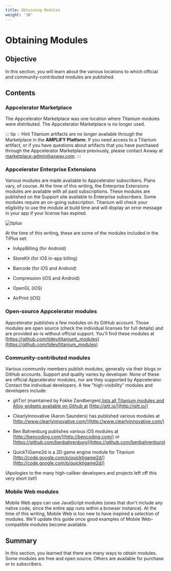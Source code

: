 ```yaml
---
title: Obtaining Modules
weight: '10'
---
```


# Obtaining Modules

## Objective

In this section, you will learn about the various locations to which official and community-contributed modules are published.

## Contents

### Appcelerator Marketplace

The Appcelerator Marketplace was one location where Titanium modules were distributed. The Appcelerator Marketplace is no longer used.

::: tip 💡 Hint
Titanium artifacts are no longer available through the Marketplace in the **AMPLIFY Platform**. If you need access to a Titanium artifact, or if you have questions about artifacts that you have purchased through the Appcelerator Marketplace previously, please contact Axway at [marketplace-admin@axway.com](https://axway.jiveon.com/external-link.jspa?url=https%3A%2F%2Feur01.safelinks.protection.outlook.com%2F%3Furl%3Dhttp%253A%252F%252Fclick.axway.com%252FZDfeb0HT30000y04P30jVTh%26data%3D02%257C01%257Cbvandenberg%2540axway.com%257C3264da447c264d49144908d858c7b56f%257C300f59df78e6436f9b27b64973e34f7d%257C1%257C0%257C637356962044056122%26sdata%3DILggs9f%252Baq7cHg3Ve0DGccGw97Fd91ciBPynYEFX8SI%253D%26reserved%3D0).
:::

### Appcelerator Enterprise Extensions

Various modules are made available to Appcelerator subscribers. Plans vary, of course. At the time of this writing, the Enterprise Extensions modules are available with all paid subscriptions. These modules are published on the Support site available to Enterprise subscribers. Some modules require an on-going subscription. Titanium will check your eligibility to use the module at build time and will display an error message in your app if your license has expired.

![tiplus](./tiplus.png)

At the time of this writing, these are some of the modules included in the TiPlus set:

* InAppBilling (for Android)

* StoreKit (for iOS in-app billing)

* Barcode (for iOS and Android)

* Compression (iOS and Android)

* OpenGL (iOS)

* AirPrint (iOS)

### Open-source Appcelerator modules

Appcelerator publishes a few modules on its GitHub account. Those modules are open source (check the individual licenses for full details) and are provided as-is without official support. You'll find these modules at [https://github.com/tidev/titanium\_modules](https://github.com/tidev/titanium_modules)

### Community-contributed modules

Various community members publish modules, generally via their blogs or GitHub accounts. Support and quality varies by developer. None of these are official Appcelerator modules, nor are they supported by Appcelerator. Contact the individual developers. A few "high-visibility" modules and developers include:

* gitTio! (maintained by Fokke Zandbergen[) lists all Titanium modules and Alloy widgets available on Github at](http://fokkezb.nl/) [http://gitt.io/](http://gitt.io/)

* ClearlyInnovative (Aaron Saunders) has published various modules at [http://www.clearlyinnovative.com/](http://www.clearlyinnovative.com/)

* Ben Bahrenburg publishes various iOS modules at [http://bencoding.com/](http://bencoding.com/) or [https://github.com/benbahrenburg](https://github.com/benbahrenburg)

* QuickTiGame2d is a 2D game engine module for Titanium [http://code.google.com/p/quicktigame2d/](http://code.google.com/p/quicktigame2d/)

(Apologies to the many high-caliber developers and projects left off this very short list!)

### Mobile Web modules

Mobile Web apps can use JavaScript modules (ones that don't include any native code, since the entire app runs within a browser instance). At the time of this writing, Mobile Web is too new to have inspired a selection of modules. We'll update this guide once good examples of Mobile Web-compatible modules become available.

## Summary

In this section, you learned that there are many ways to obtain modules. Some modules are free and open source. Others are available for purchase or to subscribers.

